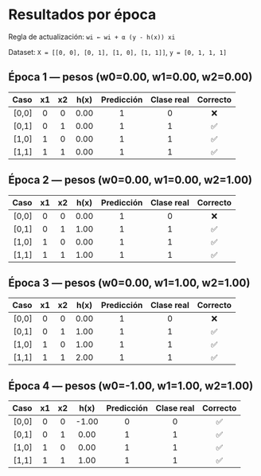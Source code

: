 # Resultados por época
Regla de actualización: `wi ← wi + α (y - h(x)) xi`

Dataset: `X = [[0, 0], [0, 1], [1, 0], [1, 1]]`, `y = [0, 1, 1, 1]`

## Época 1 — pesos (w0=0.00, w1=0.00, w2=0.00)
| Caso | x1 | x2 | h(x) | Predicción | Clase real | Correcto |
|---:|:--:|:--:|:--:|:--:|:--:|:--:|
| [0,0] | 0 | 0 | 0.00 | 1 | 0 | ❌ |
| [0,1] | 0 | 1 | 0.00 | 1 | 1 | ✅ |
| [1,0] | 1 | 0 | 0.00 | 1 | 1 | ✅ |
| [1,1] | 1 | 1 | 0.00 | 1 | 1 | ✅ |

## Época 2 — pesos (w0=0.00, w1=0.00, w2=1.00)
| Caso | x1 | x2 | h(x) | Predicción | Clase real | Correcto |
|---:|:--:|:--:|:--:|:--:|:--:|:--:|
| [0,0] | 0 | 0 | 0.00 | 1 | 0 | ❌ |
| [0,1] | 0 | 1 | 1.00 | 1 | 1 | ✅ |
| [1,0] | 1 | 0 | 0.00 | 1 | 1 | ✅ |
| [1,1] | 1 | 1 | 1.00 | 1 | 1 | ✅ |

## Época 3 — pesos (w0=0.00, w1=1.00, w2=1.00)
| Caso | x1 | x2 | h(x) | Predicción | Clase real | Correcto |
|---:|:--:|:--:|:--:|:--:|:--:|:--:|
| [0,0] | 0 | 0 | 0.00 | 1 | 0 | ❌ |
| [0,1] | 0 | 1 | 1.00 | 1 | 1 | ✅ |
| [1,0] | 1 | 0 | 1.00 | 1 | 1 | ✅ |
| [1,1] | 1 | 1 | 2.00 | 1 | 1 | ✅ |

## Época 4 — pesos (w0=-1.00, w1=1.00, w2=1.00)
| Caso | x1 | x2 | h(x) | Predicción | Clase real | Correcto |
|---:|:--:|:--:|:--:|:--:|:--:|:--:|
| [0,0] | 0 | 0 | -1.00 | 0 | 0 | ✅ |
| [0,1] | 0 | 1 | 0.00 | 1 | 1 | ✅ |
| [1,0] | 1 | 0 | 0.00 | 1 | 1 | ✅ |
| [1,1] | 1 | 1 | 1.00 | 1 | 1 | ✅ |